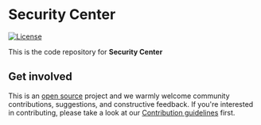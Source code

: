 # Security Center

[license-image]: https://img.shields.io/badge/License-GPL3.0-blue.svg

[![License][license-image]](LICENSE)

This is the code repository for **Security Center**

## Get involved

This is an [open source](LICENSE) project and we warmly welcome community
contributions, suggestions, and constructive feedback. If you're interested in
contributing, please take a look at our [Contribution guidelines](CONTRIBUTING.md)
first.
